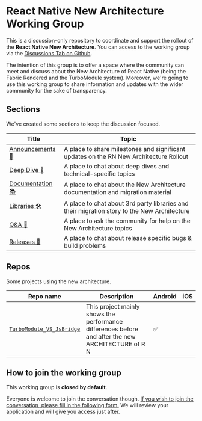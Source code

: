 # React Native New Architecture Working Group

This is a discussion-only repository to coordinate and support the rollout of the **React Native New Architecture**. 
You can access to the working group via the [Discussions Tab on Github](https://github.com/reactwg/react-native-new-architecture/discussions).

The intention of this group is to offer a space where the community can meet and discuss about the New Architecture of React Native (being the Fabric Rendered and the TurboModule system). Moreover, we're going to use this working group to share information and updates with the wider community for the sake of transparency.

## Sections

We've created some sections to keep the discussion focused.

| Title | Topic |
| --- | --- |
| [Announcements 📣](https://github.com/reactwg/react-native-new-architecture/discussions/categories/announcements) | A place to share milestones and significant updates on the RN New Architecture Rollout |
| [Deep Dive 🐳](https://github.com/reactwg/react-native-new-architecture/discussions/categories/deep-dive) | A place to chat about deep dives and technical-specific topics |
| [Documentation 📚](https://github.com/reactwg/react-native-new-architecture/discussions/categories/documentation) | A place to chat about the New Architecture documentation and migration material |
| [Libraries 🛠](https://github.com/reactwg/react-native-new-architecture/discussions/categories/libraries) | A place to chat about 3rd party libraries and their migration story to the New Architecture |
| [Q&A 🤝](https://github.com/reactwg/react-native-new-architecture/discussions/categories/q-a) | A place to ask the community for help on the New Architecture topics |
| [Releases 🏁](https://github.com/reactwg/react-native-new-architecture/discussions/categories/releases) | A place to chat about release specific bugs & build problems |

## Repos

Some projects using the new architecture.

| Repo name | Description | Android | iOS |
| --- | --- | --- | --- |
| [`TurboModule_VS_JsBridge`](https://github.com/bozaigao/TurboModule_VS_JsBridge) | This project mainly shows the performance differences before and after the new ARCHITECTURE of R N | ✅ | |

## How to join the working group

This working group is **closed by default**.

Everyone is welcome to join the conversation though. 
[If you wish to join the conversation, please fill in the following form.](https://forms.gle/8emgdwFZXuzEpyyn9)
We will review your application and will give you access just after.
